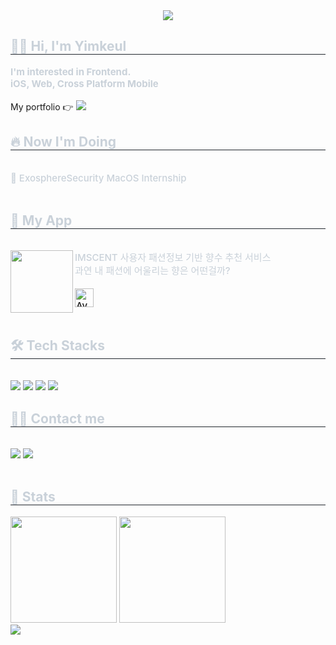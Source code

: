 <div align= "center">
    <img src="https://capsule-render.vercel.app/api?type=waving&color=0:ee912e,100:ff160a&height=180&text=Yimkeul&animation=&fontColor=ffffff&fontSize=60" />
</div>
<div style="text-align: left;"> 
    <h2 style="border-bottom: 1px solid #21262d; color: #c9d1d9; text-decoration-lline: none"> ✋🏻 Hi, I'm Yimkeul </h2>  
    <div style="font-weight: 700; font-size: 15px; text-align: left; color: #c9d1d9;"> I'm interested in Frontend.</br>iOS, Web, Cross Platform Mobile 
    </div>
    <br>
    <div>
    My portfolio 👉  
    <a href = "https://yimkeul.github.io" style ="text-decoration-line: none">
          <img src="https://img.shields.io/badge/GitHub Pages-222222?style=plastic&logo=GitHub Pages&logoColor=white">
    </a>
    </div> 
</div>

<div style="text-align: left;">
<h2 style="border-bottom: 1px solid #21262d; color: #c9d1d9;"> 🔥 Now I'm Doing </h2> <br>
    <div style="font-weight: 500; font-size: 15px; text-align: left; color: #c9d1d9;">
    💼 ExosphereSecurity MacOS Internship
    </div>
</div>
</br>

<div style="text-align: left;">
<h2 style="border-bottom: 1px solid #21262d; color: #c9d1d9;"> 👀 My App </h2> <br>
    <div style="font-weight: 500; font-size: 15px; text-align: left; color: #c9d1d9;">
    <img src="https://github.com/Yimkeul/IMSCENT/assets/43426556/77559b89-3651-4f00-9b4a-5eca43e0e4e4" align=left width =100/> 
     IMSCENT 사용자 패션정보 기반 향수 추천 서비스 <br> 과연 내 패션에 어울리는 향은 어떤걸까? <br><br>
<a href="https://apps.apple.com/kr/app/imscent-임센트/id6470936905" style="text-decoration-line:none">
  <img alt='Available on the App Store' src="https://user-images.githubusercontent.com/67373938/227817078-7aab7bea-3af0-4930-b341-1a166a39501d.svg" height="30px" /> 
</a>
</div>
</br>

<div style="text-align: left;">
<h2 style="border-bottom: 1px solid #21262d; color: #c9d1d9;"> 🛠️ Tech Stacks </h2>
<br>
    <div style="text-align: left;">
        <img src="https://img.shields.io/badge/IOS-000000?style=plastic&logo=IOS&logoColor=white">
        <img src="https://img.shields.io/badge/Swift-F05138?style=plastic&logo=Swift&logoColor=white">
        <img src="https://img.shields.io/badge/React-61DAFB?style=plastic&logo=React&logoColor=white">
        <img src="https://img.shields.io/badge/ReactNative-61DAFB?style=plastic&logo=React&logoColor=white">
    </div>
</div>

<div style="text-align: left;">
    <h2 style="border-bottom: 1px solid #21262d; color: #c9d1d9;"> 🧑‍💻 Contact me </h2> <br>
    <div style="text-align: left; text-decoration-line: none;"> 
    <a href=https://www.instagram.com/leesejun__/ style="text-decoration-line: none;">
    <img src="https://img.shields.io/badge/Instagram-E4405F?style=plastic&logo=Instagram&logoColor=white&link=https://www.instagram.com/leesejun__/">
    </a>
    <a href=mailto:leesjun29@gmail.com style="text-decoration-line: none;">
    <img src="https://img.shields.io/badge/Gmail-EA4335?style=plastic&logo=Gmail&logoColor=white&link=mailto:leesjun29@gmail.com">
    </a>
    </div>
</div>
<br>
<div style="text-align: left;">
    <h2 style="border-bottom: 1px solid #21262d; color: #c9d1d9;"> 🏅 Stats </h2>
    <div>
    <img height="170em" src="https://github-readme-stats-git-masterrstaa-rickstaa.vercel.app/api?username=YimKeul&show_icons=true&theme=swift"  />
    <img height="170em" src="https://github-readme-stats-git-masterrstaa-rickstaa.vercel.app/api/top-langs?username=yimkeul&show_icons=true&locale=en&layout=compact&hide=jupyter%20notebook&theme=swift"  />
    </div>
</div>

<div style="text-align: left;"> 
    <a href="https://hits.seeyoufarm.com">
    <img src="https://hits.seeyoufarm.com/api/count/incr/badge.svg?url=https%3A%2F%2Fgithub.com%2Fyimkeul%2F&count_bg=%23000000&title_bg=%23000000&icon=github.svg&icon_color=%23FFFFFF&title=GitHub&edge_flat=false"/>
    </a>
</div>




